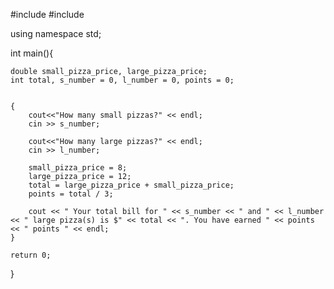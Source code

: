 #include <iostream>
#include <string>

using namespace std;

int main(){
    
    double small_pizza_price, large_pizza_price;
    int total, s_number = 0, l_number = 0, points = 0;


    {
        cout<<"How many small pizzas?" << endl;
        cin >> s_number; 
        
        cout<<"How many large pizzas?" << endl;
        cin >> l_number; 
        
        small_pizza_price = 8;
        large_pizza_price = 12;
        total = large_pizza_price + small_pizza_price;
        points = total / 3;
        
        cout << " Your total bill for " << s_number << " and " << l_number << " large pizza(s) is $" << total << ". You have earned " << points << " points " << endl; 
    }
 
    return 0;
}
